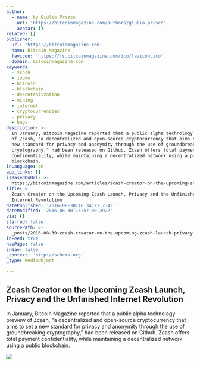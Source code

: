 ```yaml
---
author:
  - name: by Giulio Prisco
    url: 'https://bitcoinmagazine.com/authors/giulio-prisco'
    avatar: {}
related: []
publisher:
  url: 'https://bitcoinmagazine.com'
  name: Bitcoin Magazine
  favicon: 'https://fs.bitcoinmagazine.com/ico/favicon.ico'
  domain: bitcoinmagazine.com
keywords:
  - zcash
  - zooko
  - bitcoin
  - blockchain
  - decentralization
  - mining
  - internet
  - cryptocurrencies
  - privacy
  - bugs
description: >-
  In January, Bitcoin Magazine reported that a public alpha technology preview
  of Zcash, "a decentralized and open-source cryptocurrency that aims to set a
  new standard for privacy and anonymity through the use of groundbreaking
  cryptography," had been released on Github. Zcash offers total payment
  confidentiality, while maintaining a decentralized network using a public
  blockchain.
inLanguage: en
app_links: []
isBasedOnUrl: >-
  https://bitcoinmagazine.com/articles/zcash-creator-on-the-upcoming-zcash-launch-privacy-and-the-unfinished-internet-revolution-1472568389
title: >-
  Zcash Creator on the Upcoming Zcash Launch, Privacy and the Unfinished
  Internet Revolution
datePublished: '2016-08-30T16:34:27.734Z'
dateModified: '2016-08-30T15:57:00.392Z'
via: {}
starred: false
sourcePath: >-
  _posts/2016-08-30-zcash-creator-on-the-upcoming-zcash-launch-privacy-and-the.md
inFeed: true
hasPage: false
inNav: false
_context: 'http://schema.org'
_type: MediaObject

---
```

<article style=""><h1>Zcash Creator on the Upcoming Zcash Launch, Privacy and the Unfinished Internet Revolution</h1><p>In January, Bitcoin Magazine reported that a public alpha technology preview of Zcash, "a decentralized and open-source cryptocurrency that aims to set a new standard for privacy and anonymity through the use of groundbreaking cryptography," had been released on Github. Zcash offers total payment confidentiality, while maintaining a decentralized network using a public blockchain.</p><img src="https://fs.bitcoinmagazine.com/img/authors/giulio-prisco.jpg" /></article>